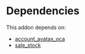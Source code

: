 # Dependencies

This addon depends on:

- [account_avatax_oca](../../../../odoo-bringout-oca-account-fiscal-rule-account_avatax_oca)
- [sale_stock](../../../../../oca-ocb-sale/odoo-bringout-oca-ocb-sale_stock)
